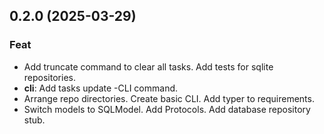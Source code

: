 ## 0.2.0 (2025-03-29)

### Feat

- Add truncate command to clear all tasks. Add tests for sqlite repositories.
- **cli**: Add tasks update -CLI command.
- Arrange repo directories. Create basic CLI. Add typer to requirements.
- Switch models to SQLModel. Add Protocols. Add database repository stub.
